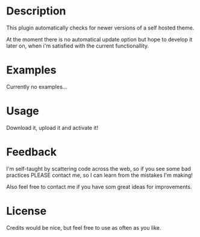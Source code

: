 # Description

This plugin automatically checks for newer versions of a self hosted theme.

At the moment there is no automatical update option but hope to develop it later on, when i'm satisfied with the current functionallity.

# Examples

Currently no examples...

# Usage

Download it, upload it and activate it!

# Feedback

I'm self-taught by scattering code across the web, so if you see some bad practices PLEASE contact me, so I can learn from the mistakes I'm making!

Also feel free to contact me if you have som great ideas for improvements.

# License

Credits would be nice, but feel free to use as often as you like.